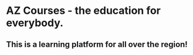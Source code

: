 # AZ Courses - the education for everybody.

## This is a learning platform for all over the region!